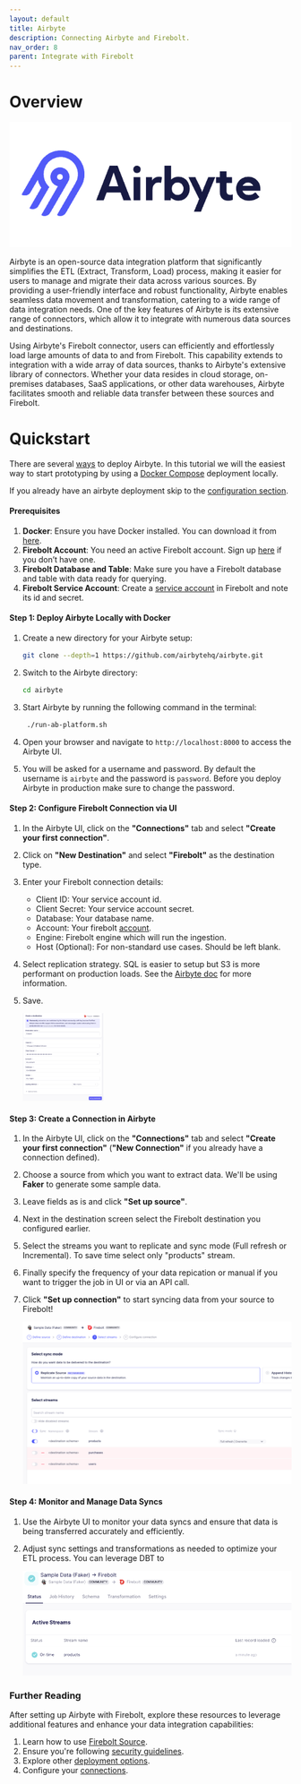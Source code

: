 ```yaml
---
layout: default
title: Airbyte
description: Connecting Airbyte and Firebolt.
nav_order: 8
parent: Integrate with Firebolt
---
```


# Overview
![Airbyte](../../assets/images/airbyte.png)

Airbyte is an open-source data integration platform that significantly simplifies the ETL (Extract, Transform, Load) process, making it easier for users to manage and migrate their data across various sources. By providing a user-friendly interface and robust functionality, Airbyte enables seamless data movement and transformation, catering to a wide range of data integration needs. One of the key features of Airbyte is its extensive range of connectors, which allow it to integrate with numerous data sources and destinations.

Using Airbyte's Firebolt connector, users can efficiently and effortlessly load large amounts of data to and from Firebolt. This capability extends to integration with a wide array of data sources, thanks to Airbyte's extensive library of connectors. Whether your data resides in cloud storage, on-premises databases, SaaS applications, or other data warehouses, Airbyte facilitates smooth and reliable data transfer between these sources and Firebolt.

# Quickstart

There are several [ways](https://docs.airbyte.com/deploying-airbyte) to deploy Airbyte. In this tutorial we will the easiest way to start prototyping by using a [Docker Compose](https://docs.docker.com/compose/) deployment locally.

If you already have an airbyte deployment skip to the [configuration section](#step-2-configure-firebolt-connection-via-ui).


#### Prerequisites

1. **Docker**: Ensure you have Docker installed. You can download it from [here](https://www.docker.com/products/docker-desktop).
1. **Firebolt Account**: You need an active Firebolt account. Sign up [here](https://www.firebolt.io/) if you don’t have one.
1. **Firebolt Database and Table**: Make sure you have a Firebolt database and table with data ready for querying.
1. **Firebolt Service Account**: Create a [service account](../managing-your-organization/service-accounts.md) in Firebolt and note its id and secret.

#### Step 1: Deploy Airbyte Locally with Docker

1. Create a new directory for your Airbyte setup:
   ```bash
   git clone --depth=1 https://github.com/airbytehq/airbyte.git
   ```

1. Switch to the Airbyte directory:
   ```bash
   cd airbyte
   ```

1. Start Airbyte by running the following command in the terminal:
   ```bash
    ./run-ab-platform.sh
   ```

1. Open your browser and navigate to `http://localhost:8000` to access the Airbyte UI.

1. You will be asked for a username and password. By default the username is `airbyte` and the password is `password`. Before you deploy Airbyte in production make sure to change the password.

#### Step 2: Configure Firebolt Connection via UI

1. In the Airbyte UI, click on the **"Connections"** tab and select **"Create your first connection"**.
1. Click on **"New Destination"** and select **"Firebolt"** as the destination type.
1. Enter your Firebolt connection details:
   - Client ID: Your service account id.
   - Client Secret: Your service account secret.
   - Database: Your database name.
   - Account: Your firebolt [account](../managing-your-organization/managing-accounts.md).
   - Engine: Firebolt engine which will run the ingestion.
   - Host (Optional): For non-standard use cases. Should be left blank.
1. Select replication strategy. SQL is easier to setup but S3 is more performant on production loads. See the [Airbyte doc](https://docs.airbyte.com/integrations/destinations/firebolt) for more information.
1. Save.

   <img src="../../assets/images/airbyte-connection-parameters.png" alt="Connection parameters" width="30%">


#### Step 3: Create a Connection in Airbyte

1. In the Airbyte UI, click on the **"Connections"** tab and select **"Create your first connection"** (**"New Connection"** if you already have a connection defined).
1. Choose a source from which you want to extract data. We'll be using **Faker** to generate some sample data.
1. Leave fields as is and click **"Set up source"**.
1. Next in the destination screen select the Firebolt destination you configured earlier.
1. Select the streams you want to replicate and sync mode (Full refresh or Incremental). To save time select only "products" stream.
1. Finally specify the frequency of your data repication or manual if you want to trigger the job in UI or via an API call.
1. Click **"Set up connection"** to start syncing data from your source to Firebolt!

   ![Streams](../../assets/images/airbyte-sample-streams.png)

#### Step 4: Monitor and Manage Data Syncs

1. Use the Airbyte UI to monitor your data syncs and ensure that data is being transferred accurately and efficiently.
1. Adjust sync settings and transformations as needed to optimize your ETL process. You can leverage DBT to

   ![Sync monitoring](../../assets/images/airbyte-sync-monitoring.png)

### Further Reading

After setting up Airbyte with Firebolt, explore these resources to leverage additional features and enhance your data integration capabilities:

1. Learn how to use [Firebolt Source](https://docs.airbyte.com/integrations/sources/firebolt).
1. Ensure you're following [security guidelines](https://docs.airbyte.com/operating-airbyte/security).
1. Explore other [deployment options](https://docs.airbyte.com/deploying-airbyte).
1. Configure your [connections](https://docs.airbyte.com/cloud/managing-airbyte-cloud/configuring-connections).
